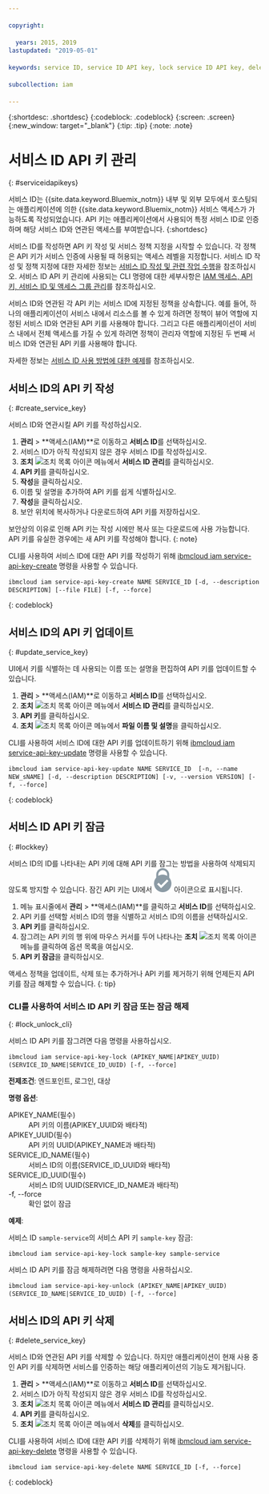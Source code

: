 ```yaml
---

copyright:

  years: 2015, 2019
lastupdated: "2019-05-01"

keywords: service ID, service ID API key, lock service ID API key, delete service ID API key

subcollection: iam

---
```


{:shortdesc: .shortdesc}
{:codeblock: .codeblock}
{:screen: .screen}
{:new_window: target="_blank"}
{:tip: .tip}
{:note: .note}


# 서비스 ID API 키 관리
{: #serviceidapikeys}

서비스 ID는 {{site.data.keyword.Bluemix_notm}} 내부 및 외부 모두에서 호스팅되는 애플리케이션에 의한 {{site.data.keyword.Bluemix_notm}} 서비스 액세스가 가능하도록 작성되었습니다. API 키는 애플리케이션에서 사용되어 특정 서비스 ID로 인증하며 해당 서비스 ID와 연관된 액세스를 부여받습니다.
{:shortdesc}

서비스 ID를 작성하면 API 키 작성 및 서비스 정책 지정을 시작할 수 있습니다. 각 정책은 API 키가 서비스 인증에 사용될 때 허용되는 액세스 레벨을 지정합니다. 서비스 ID 작성 및 정책 지정에 대한 자세한 정보는 [서비스 ID 작성 및 관련 작업 수행](/docs/iam?topic=iam-serviceids#serviceids)을 참조하십시오. 서비스 ID API 키 관리에 사용되는 CLI 명령에 대한 세부사항은 [IAM 액세스, API 키, 서비스 ID 및 액세스 그룹 관리](/docs/cli/reference/ibmcloud?topic=cloud-cli-ibmcloud_commands_iam)를 참조하십시오.

서비스 ID와 연관된 각 API 키는 서비스 ID에 지정된 정책을 상속합니다. 예를 들어, 하나의 애플리케이션이 서비스 내에서 리소스를 볼 수 있게 하려면 정책이 뷰어 역할에 지정된 서비스 ID와 연관된 API 키를 사용해야 합니다. 그리고 다른 애플리케이션이 서비스 내에서 전체 액세스를 가질 수 있게 하려면 정책이 관리자 역할에 지정된 두 번째 서비스 ID와 연관된 API 키를 사용해야 합니다.

자세한 정보는 [서비스 ID 사용 방법에 대한 예제](/docs/iam?topic=iam-serviceids#examples_serviceid)를 참조하십시오.

## 서비스 ID의 API 키 작성
{: #create_service_key}

서비스 ID와 연관시킬 API 키를 작성하십시오.

1. **관리** &gt; **액세스(IAM)**로 이동하고 **서비스 ID**를 선택하십시오.
2. 서비스 ID가 아직 작성되지 않은 경우 서비스 ID를 작성하십시오.
3. **조치** ![조치 목록 아이콘](../icons/action-menu-icon.svg) 메뉴에서 **서비스 ID 관리**를 클릭하십시오.
4. **API 키**를 클릭하십시오.
5. **작성**을 클릭하십시오.
6. 이름 및 설명을 추가하여 API 키를 쉽게 식별하십시오.
7. **작성**을 클릭하십시오.
8. 보안 위치에 복사하거나 다운로드하여 API 키를 저장하십시오.

보안상의 이유로 인해 API 키는 작성 시에만 복사 또는 다운로드에 사용 가능합니다. API 키를 유실한 경우에는 새 API 키를 작성해야 합니다.
{: note}

CLI를 사용하여 서비스 ID에 대한 API 키를 작성하기 위해 [ibmcloud iam service-api-key-create](/docs/cli/reference/ibmcloud?topic=cloud-cli-ibmcloud_commands_iam#ibmcloud_iam_api_key_create) 명령을 사용할 수 있습니다.
```
ibmcloud iam service-api-key-create NAME SERVICE_ID [-d, --description DESCRIPTION] [--file FILE] [-f, --force]
```
{: codeblock}

## 서비스 ID의 API 키 업데이트
{: #update_service_key}

UI에서 키를 식별하는 데 사용되는 이름 또는 설명을 편집하여 API 키를 업데이트할 수 있습니다.

1. **관리** &gt; **액세스(IAM)**로 이동하고 **서비스 ID**를 선택하십시오.
2. **조치** ![조치 목록 아이콘](../icons/action-menu-icon.svg) 메뉴에서 **서비스 ID 관리**를 클릭하십시오.
3. **API 키**를 클릭하십시오.
4. **조치** ![조치 목록 아이콘](../icons/action-menu-icon.svg) 메뉴에서 **파일 이름 및 설명**을 클릭하십시오.

CLI를 사용하여 서비스 ID에 대한 API 키를 업데이트하기 위해 [ibmcloud iam service-api-key-update](/docs/cli/reference/ibmcloud?topic=cloud-cli-ibmcloud_commands_iam#ibmcloud_iam_api_key_update) 명령을 사용할 수 있습니다.
```
ibmcloud iam service-api-key-update NAME SERVICE_ID  [-n, --name NEW_sNAME] [-d, --description DESCRIPTION] [-v, --version VERSION] [-f, --force]
```
{: codeblock}

## 서비스 ID API 키 잠금
{: #lockkey}

서비스 ID의 ID를 나타내는 API 키에 대해 API 키를 잠그는 방법을 사용하여 삭제되지 않도록 방지할 수 있습니다. 잠긴 API 키는 UI에서 ![잠김 아이콘](images/locked.svg "잠김") 아이콘으로 표시됩니다.

1. 메뉴 표시줄에서 **관리** &gt; **액세스(IAM)**를 클릭하고 **서비스 ID**를 선택하십시오.
2. API 키를 선택할 서비스 ID의 행을 식별하고 서비스 ID의 이름을 선택하십시오.
3. **API 키**를 클릭하십시오.
4. 잠그려는 API 키의 행 위에 마우스 커서를 두어 나타나는 **조치** ![조치 목록 아이콘](../icons/action-menu-icon.svg) 메뉴를 클릭하여 옵션 목록을 여십시오.
5. **API 키 잠금**을 클릭하십시오.

액세스 정책을 업데이트, 삭제 또는 추가하거나 API 키를 제거하기 위해 언제든지 API 키를 잠금 해제할 수 있습니다.
{: tip}

### CLI를 사용하여 서비스 ID API 키 잠금 또는 잠금 해제
{: #lock_unlock_cli}

서비스 ID API 키를 잠그려면 다음 명령을 사용하십시오.

```
ibmcloud iam service-api-key-lock (APIKEY_NAME|APIKEY_UUID) (SERVICE_ID_NAME|SERVICE_ID_UUID) [-f, --force]
```

<strong>전제조건</strong>: 엔드포인트, 로그인, 대상

<strong>명령 옵션</strong>:
<dl>
  <dt>APIKEY_NAME(필수)</dt>
  <dd>API 키의 이름(APIKEY_UUID와 배타적)</dd>
  <dt>APIKEY_UUID(필수)</dt>
  <dd>API 키의 UUID(APIKEY_NAME과 배타적)</dd>
  <dt>SERVICE_ID_NAME(필수)</dt>
  <dd>서비스 ID의 이름(SERVICE_ID_UUID와 배타적)</dd>
  <dt>SERVICE_ID_UUID(필수)</dt>
  <dd>서비스 ID의 UUID(SERVICE_ID_NAME과 배타적)</dd>
  <dt>-f, --force</dt>
  <dd>확인 없이 잠금</dd>
</dl>

<strong>예제</strong>:

서비스 ID `sample-service`의 서비스 API 키 `sample-key` 잠금:

```
ibmcloud iam service-api-key-lock sample-key sample-service
```

서비스 ID API 키를 잠금 해제하려면 다음 명령을 사용하십시오.

```
ibmcloud iam service-api-key-unlock (APIKEY_NAME|APIKEY_UUID) (SERVICE_ID_NAME|SERVICE_ID_UUID) [-f, --force]
```


## 서비스 ID의 API 키 삭제
{: #delete_service_key}

서비스 ID와 연관된 API 키를 삭제할 수 있습니다. 하지만 애플리케이션이 현재 사용 중인 API 키를 삭제하면 서비스를 인증하는 해당 애플리케이션의 기능도 제거됩니다.

1. **관리** &gt; **액세스(IAM)**로 이동하고 **서비스 ID**를 선택하십시오.
2. 서비스 ID가 아직 작성되지 않은 경우 서비스 ID를 작성하십시오.
3. **조치** ![조치 목록 아이콘](../icons/action-menu-icon.svg) 메뉴에서 **서비스 ID 관리**를 클릭하십시오.
4. **API 키**를 클릭하십시오.
5. **조치** ![조치 목록 아이콘](../icons/action-menu-icon.svg) 메뉴에서 **삭제**를 클릭하십시오.

CLI를 사용하여 서비스 ID에 대한 API 키를 삭제하기 위해 [ibmcloud iam service-api-key-delete](/docs/cli/reference/ibmcloud?topic=cloud-cli-ibmcloud_commands_iam#ibmcloud_iam_api_key_delete) 명령을 사용할 수 있습니다.
```
ibmcloud iam service-api-key-delete NAME SERVICE_ID [-f, --force]
```
{: codeblock}
